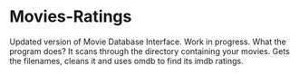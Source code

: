 # Movies-Ratings
Updated version of Movie Database Interface. Work in progress.
What the program does?
It scans through the directory containing your movies. Gets the filenames, cleans it and uses omdb to find its imdb ratings.
